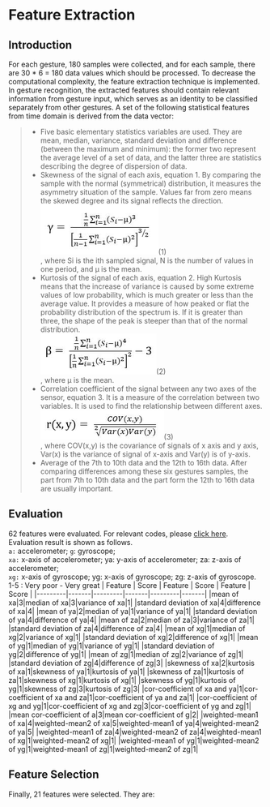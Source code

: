 Feature Extraction
==
Introduction
--
For each gesture, 180 samples were collected, and for each sample, there are 30 * 6 = 180 data values which should be processed. 
To decrease the computational complexity, the feature extraction technique is implemented. <br>
In gesture recognition, the extracted features should contain relevant information from gesture input, 
which serves as an identity to be classified separately from other gestures.
A set of the following statistical features from time domain is derived from the data vector:<br>

>* Five basic elementary statistics variables are used. 
They are mean, median, variance, standard deviation and difference (between the maximum and minimum):
the former two represent the average level of a set of data, 
and the latter three are statistics describing the degree of dispersion of data.<br>
>* Skewness of the signal of each axis, equation 1. By comparing the sample with the normal (symmetrical) distribution,
 it measures the asymmetry situation of the sample. Values far from zero means the skewed degree and its signal reflects the direction.<br>
> ![](https://github.com/Real-time-embedded10/Magic-Music-Player/blob/master/Software/Hand%20Gesture%20Recognition/Software%20Used%20in%20Database%20Establishment/3.%20Feature%20Extraction/Features%20Equation/skewness.jpg)(1)<br>
, where Si is the ith sampled signal, N is the number of values in one period, and μ is the mean.<br>
>* Kurtosis of the signal of each axis, equation 2. 
 High Kurtosis means that the increase of variance is caused by some extreme values of low probability, 
 which is much greater or less than the average value. 
 It provides a measure of how peaked or flat the probability distribution of the spectrum is. 
 If it is greater than three, the shape of the peak is steeper than that of the normal distribution. <br>
>![](https://github.com/Real-time-embedded10/Magic-Music-Player/blob/master/Software/Hand%20Gesture%20Recognition/Software%20Used%20in%20Database%20Establishment/3.%20Feature%20Extraction/Features%20Equation/kurtosis.jpg)(2)<br>
, where μ is the mean.<br>
>* Correlation coefficient of the signal between any two axes of the sensor, equation 3. 
 It is a measure of the correlation between two variables. It is used to find the relationship between different axes.<br>
>![](https://github.com/Real-time-embedded10/Magic-Music-Player/blob/master/Software/Hand%20Gesture%20Recognition/Software%20Used%20in%20Database%20Establishment/3.%20Feature%20Extraction/Features%20Equation/correlation%20coefficient.jpg)(3)<br>
, where COV(x,y) is the covariance of signals of x axis and y axis, Var(x) is the variance of signal of x-axis and Var(y) is of y-axis.<br>
 >* Average of the 7th to 10th data and the 12th to 16th data. 
 After comparing differences among these six gestures samples, 
 the part from 7th to 10th data and the part form the 12th to 16th data are usually important.<br>
 
 Evaluation
 --
62 features were evaluated. For relevant codes, please [click here](https://github.com/Real-time-embedded10/Magic-Music-Player/blob/master/Software/Hand%20Gesture%20Recognition/Software%20Used%20in%20Database%20Establishment/3.%20Feature%20Extraction/analyse_feature.m). <br> 
Evaluation result is shown as follows. <br>
`a:` accelerometer; `g`: gyroscope; <br>
`xa:` x-axis of accelerometer; ya: y-axis of accelerometer; za: z-axis of accelerometer; <br>
`xg:` x-axis of gyroscope; yg: x-axis of gyroscope; zg: z-axis of gyroscope. <br>
1-5 : Very poor - Very great
| Feature | Score | Feature | Score | Feature | Score |
|---------|-------|---------|-------|---------|-------|
|mean of xa|3|median of xa|3|variance of xa|1|
|standard deviation of xa|4|difference of xa|4|
|mean of ya|2|median of ya|1|variance of ya|1|
|standard deviation of ya|4|difference of ya|4|
|mean of za|2|median of za|3|variance of za|1|
|standard deviation of za|4|difference of za|4|
|mean of xg|1|median of xg|2|variance of xg|1|
|standard deviation of xg|2|difference of xg|1|
|mean of yg|1|median of yg|1|variance of yg|1|
|standard deviation of yg|2|difference of yg|1|
|mean of zg|1|median of zg|2|variance of zg|1|
|standard deviation of zg|4|difference of zg|3|
|skewness of xa|2|kurtosis of xa|1|skewness of ya|1|kurtosis of ya|1|
|skewness of za|1|kurtosis of za|1|skewness of xg|1|kurtosis of xg|1|
|skewness of yg|1|kurtosis of yg|1|skewness of zg|3|kurtosis of zg|3|
|cor-coefficient of xa and ya|1|cor-coefficient of xa and za|1|cor-coefficient of ya and za|1|
|cor-coefficient of xg and yg|1|cor-coefficient of xg and zg|3|cor-coefficient of yg and zg|1|
|mean cor-coefficient of a|3|mean cor-coefficient of g|2|
|weighted-mean1 of xa|4|weighted-mean2 of xa|5|weighted-mean1 of ya|4|weighted-mean2 of ya|5|
|weighted-mean1 of za|4|weighted-mean2 of za|4|weighted-mean1 of xg|1|weighted-mean2 of xg|1|
|weighted-mean1 of yg|1|weighted-mean2 of yg|1|weighted-mean1 of zg|1|weighted-mean2 of zg|1|

Feature Selection
--
Finally, 21 features were selected. They are:

